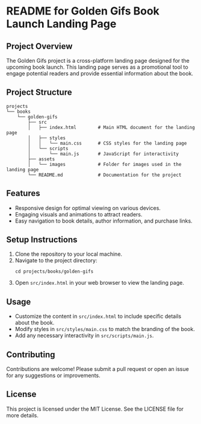 # README for Golden Gifs Book Launch Landing Page

## Project Overview
The Golden Gifs project is a cross-platform landing page designed for the upcoming book launch. This landing page serves as a promotional tool to engage potential readers and provide essential information about the book.

## Project Structure
```
projects
└── books
    └── golden-gifs
        ├── src
        │   ├── index.html        # Main HTML document for the landing page
        │   ├── styles
        │   │   └── main.css      # CSS styles for the landing page
        │   └── scripts
        │       └── main.js       # JavaScript for interactivity
        ├── assets
        │   └── images            # Folder for images used in the landing page
        └── README.md             # Documentation for the project
```

## Features
- Responsive design for optimal viewing on various devices.
- Engaging visuals and animations to attract readers.
- Easy navigation to book details, author information, and purchase links.

## Setup Instructions
1. Clone the repository to your local machine.
2. Navigate to the project directory:
   ```
   cd projects/books/golden-gifs
   ```
3. Open `src/index.html` in your web browser to view the landing page.

## Usage
- Customize the content in `src/index.html` to include specific details about the book.
- Modify styles in `src/styles/main.css` to match the branding of the book.
- Add any necessary interactivity in `src/scripts/main.js`.

## Contributing
Contributions are welcome! Please submit a pull request or open an issue for any suggestions or improvements.

## License
This project is licensed under the MIT License. See the LICENSE file for more details.